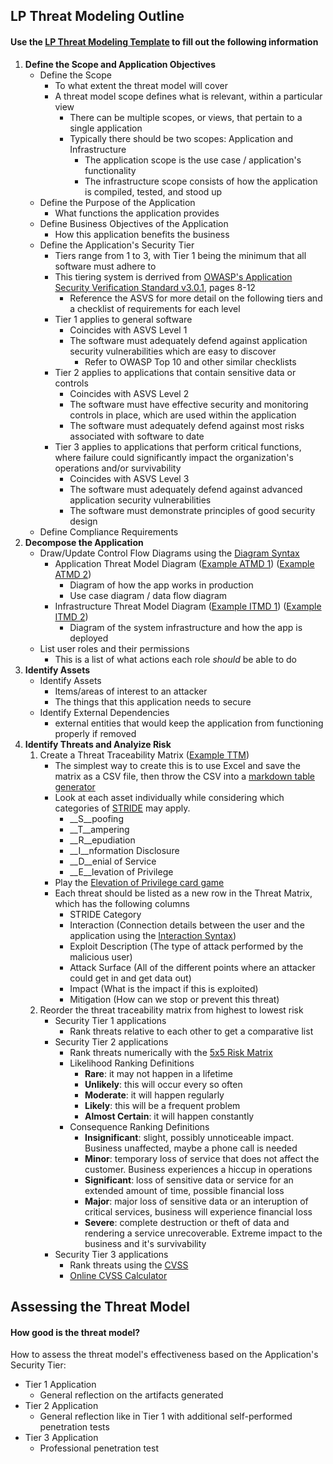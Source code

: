 ## **LP Threat Modeling Outline**

#### Use the [LP Threat Modeling Template](./Templates/Threat_Model_Template.md) to fill out the following information

1. __Define the Scope and Application Objectives__
	* Define the Scope
	    - To what extent the threat model will cover
	    - A threat model scope defines what is relevant, within a particular view
	        * There can be multiple scopes, or views, that pertain to a single application
	        * Typically there should be two scopes: Application and Infrastructure
	            - The application scope is the use case / application's functionality
	            - The infrastructure scope consists of how the application is compiled, tested, and stood up
	* Define the Purpose of the Application
	    - What functions the application provides
	* Define Business Objectives of the Application
	    - How this application benefits the business
	* Define the Application's Security Tier
	    - Tiers range from 1 to 3, with Tier 1 being the minimum that all software must adhere to
	    - This tiering system is derrived from [OWASP's Application Security Verification Standard v3.0.1](https://www.owasp.org/images/3/33/OWASP_Application_Security_Verification_Standard_3.0.1.pdf), pages 8-12
	        * Reference the ASVS for more detail on the following tiers and a checklist of requirements for each level
	    - Tier 1 applies to general software
	        * Coincides with ASVS Level 1
	        * The software must adequately defend against application security vulnerabilities which are easy to discover
	            - Refer to OWASP Top 10 and other similar checklists
        - Tier 2 applies to applications that contain sensitive data or controls
	        * Coincides with ASVS Level 2
            * The software must have effective security and monitoring controls in place, which are used within the application
            * The software must adequately defend against most risks associated with software to date
        - Tier 3 applies to applications that perform critical functions, where failure could significantly impact the organization's operations and/or survivability
	        * Coincides with ASVS Level 3
            * The software must adequately defend against advanced application security vulnerabilities
            * The software must demonstrate principles of good security design
	* Define Compliance Requirements
2. __Decompose the Application__
	* Draw/Update Control Flow Diagrams using the [Diagram Syntax](./Templates/Threat_Modeling_Syntax.md)
		- Application Threat Model Diagram ([Example ATMD 1](https://raw.githubusercontent.com/executionByFork/LP_ThreatModeling/master/Templates/Example_Application_Diagram.jpg)) ([Example ATMD 2](https://raw.githubusercontent.com/executionByFork/LP_ThreatModeling/master/Templates/Example_Application_Diagram2.png))
		    * Diagram of how the app works in production
		    * Use case diagram / data flow diagram
		- Infrastructure Threat Model Diagram ([Example ITMD 1](https://raw.githubusercontent.com/executionByFork/LP_ThreatModeling/master/Templates/Example_Infrastructure_Diagram.jpg)) ([Example ITMD 2](https://raw.githubusercontent.com/executionByFork/LP_ThreatModeling/master/Templates/Example_Infrastructure_Diagram2.png))
		    * Diagram of the system infrastructure and how the app is deployed
	* List user roles and their permissions
	    - This is a list of what actions each role *should* be able to do
3. __Identify Assets__
	* Identify Assets
	    - Items/areas of interest to an attacker
	    - The things that this application needs to secure
	* Identify External Dependencies
	    - external entities that would keep the application from functioning properly if removed
4. __Identify Threats and Analyize Risk__ 
	1. Create a Threat Traceability Matrix ([Example TTM](./Templates/Threat_Traceability_Matrix.csv))
	    - The simplest way to create this is to use Excel and save the matrix as a CSV file, then throw the CSV into a [markdown table generator](https://donatstudios.com/CsvToMarkdownTable)
	    - Look at each asset individually while considering which categories of [STRIDE](https://en.wikipedia.org/wiki/STRIDE_(security)) may apply.
    		* __S__poofing
    		* __T__ampering
    		* __R__epudiation
    		* __I__nformation Disclosure
    		* __D__enial of Service
    		* __E__levation of Privilege
		- Play the [Elevation of Privilege card game](Templates/EoP_Card_Game.pdf)
		- Each threat should be listed as a new row in the Threat Matrix, which has the following columns
    	    - STRIDE Category
    	    - Interaction (Connection details between the user and the application using the [Interaction Syntax](./Templates/Threat_Modeling_Syntax.md))
    	    - Exploit Description (The type of attack performed by the malicious user)
    	    - Attack Surface (All of the different points where an attacker could get in and get data out)
    	    - Impact (What is the impact if this is exploited)
    	    - Mitigation (How can we stop or prevent this threat)
	2. Reorder the threat traceability matrix from highest to lowest risk
	   - Security Tier 1 applications
	        - Rank threats relative to each other to get a comparative list
	   - Security Tier 2 applications
	        - Rank threats numerically with the [5x5 Risk Matrix](./Templates/5x5_Risk_Matrix.png)
	        - Likelihood Ranking Definitions
                * __Rare__: it may not happen in a lifetime
                * __Unlikely__: this will occur every so often
                * __Moderate__: it will happen regularly
                * __Likely__: this will be a frequent problem
                * __Almost Certain__: it will happen constantly
            - Consequence Ranking Definitions
                * __Insignificant__: slight, possibly unnoticeable impact. Business unaffected, maybe a phone call is needed
                * __Minor__: temporary loss of service that does not affect the customer. Business experiences a hiccup in operations
                * __Significant__: loss of sensitive data or service for an extended amount of time, possible financial loss
                * __Major__: major loss of sensitive data or an interuption of critical services, business will experience financial loss
                * __Severe__: complete destruction or theft of data and rendering a service unrecoverable. Extreme impact to the business and it's survivability
	   - Security Tier 3 applications
	        - Rank threats using the [CVSS](https://www.first.org/cvss/)
	        - [Online CVSS Calculator](https://nvd.nist.gov/vuln-metrics/cvss/v3-calculator)

## **Assessing the Threat Model**
#### How good is the threat model?

How to assess the threat model's effectiveness based on the Application's Security Tier:
* Tier 1 Application
    - General reflection on the artifacts generated
* Tier 2 Application
    - General reflection like in Tier 1 with additional self-performed penetration tests
* Tier 3 Application
    - Professional penetration test

